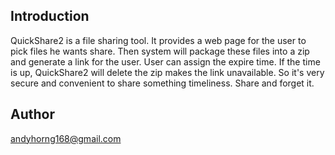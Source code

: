 
## Introduction

QuickShare2 is a file sharing tool. It provides a web page for the user to pick files he wants share. Then system will package these files into a zip and generate a link for the user. User can assign the expire time. If the time is up, QuickShare2 will delete the zip makes the link unavailable. So it's very secure and convenient to share something timeliness. Share and forget it.

## Author

andyhorng168@gmail.com
